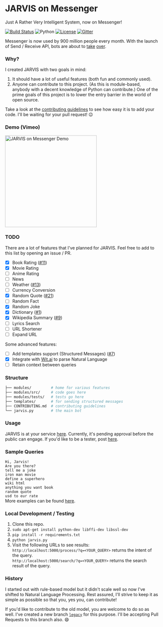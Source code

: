 # JARVIS on Messenger

Just A Rather Very Intelligent System, now on Messenger!

[![Build Status](https://travis-ci.org/swapagarwal/JARVIS-on-Messenger.svg?branch=master)](https://travis-ci.org/swapagarwal/JARVIS-on-Messenger)
![Python](https://img.shields.io/badge/python-2.7-blue.svg)
[![License](https://img.shields.io/badge/license-MIT-blue.svg)](https://raw.githubusercontent.com/swapagarwal/JARVIS-on-Messenger/master/LICENSE)
[![Gitter](https://badges.gitter.im/Join%20Chat.svg)](https://gitter.im/swapagarwal/JARVIS-on-Messenger?utm_source=badge&utm_medium=badge&utm_campaign=pr-badge&utm_content=badge)

Messenger is now used by 900 million people every month. With the launch of Send / Receive API, bots are about to [take](http://time.com/4291214/facebook-messenger-bots/) [over](http://www.computerworld.com/article/3055588/social-media/an-army-of-chatbots-will-take-over-facebook-here-s-why.html).

### Why?

I created JARVIS with two goals in mind:

1. It should have a lot of useful features (both fun and commonly used).
2. Anyone can contribute to this project. (As this is module-based, anybody with a decent knowledge of Python can contribute.) One of the prime goals of this project is to lower the entry barrier in the world of open source.

Take a look at the [contributing guidelines](https://github.com/swapagarwal/JARVIS-on-Messenger/blob/master/CONTRIBUTING.md) to see how easy it is to add your code. I'll be waiting for your pull request! :wink:

### Demo (Vimeo)

<a href="https://vimeo.com/163328859" target="_blank" title="Click to open Vimeo link">
  <img src="https://i.vimeocdn.com/video/566604309_640.jpg" alt="JARVIS on Messenger Demo" width="300">
</a>

### TODO

There are a lot of features that I've planned for JARVIS. Feel free to add to this list by opening an issue / PR.

- [x] Book Rating ([#11](https://github.com/swapagarwal/JARVIS-on-Messenger/pull/11))
- [x] Movie Rating
- [ ] Anime Rating
- [ ] News
- [ ] Weather ([#13](https://github.com/swapagarwal/JARVIS-on-Messenger/pull/13))
- [ ] Currency Conversion
- [x] Random Quote ([#21](https://github.com/swapagarwal/JARVIS-on-Messenger/pull/21))
- [ ] Random Fact
- [x] Random Joke
- [x] Dictionary ([#1](https://github.com/swapagarwal/JARVIS-on-Messenger/pull/1))
- [x] Wikipedia Summary ([#9](https://github.com/swapagarwal/JARVIS-on-Messenger/pull/9))
- [ ] Lyrics Search
- [ ] URL Shortener
- [ ] Expand URL

Some advanced features:

- [ ] Add templates support (Structured Messages) ([#7](https://github.com/swapagarwal/JARVIS-on-Messenger/issues/7))
- [x] Integrate with [Wit.ai](https://wit.ai/swapagarwal/JARVIS-on-Messenger) to parse Natural Language
- [ ] Retain context between queries

### Structure

```sh
├── modules/         # home for various features
├── modules/src/     # code goes here
├── modules/tests/   # tests go here
├── templates/       # for sending structured messages
├── CONTRIBUTING.md  # contributing guidelines
└── jarvis.py        # the main bot
```

### Usage

JARVIS is at your service [here](http://m.me/J.A.R.V.I.S.on.Messenger). Currently, it's pending approval before the public can engage. If you'd like to be a tester, post [here](https://www.facebook.com/J.A.R.V.I.S.on.Messenger/posts/551338921704902).

### Sample Queries

`Hi, Jarvis!`  
`Are you there?`  
`tell me a joke`  
`iron man movie`  
`define a superhero`  
`wiki html`  
`anything you want book`  
`random quote`  
`usd to eur rate`  
More examples can be found [here](https://github.com/swapagarwal/JARVIS-on-Messenger/tree/master/modules/tests).

### Local Development / Testing

1. Clone this repo.
2. `sudo apt-get install python-dev libffi-dev libssl-dev`
3. `pip install -r requirements.txt`
4. `python jarvis.py`
5. Visit the following URLs to see results:  
`http://localhost:5000/process/?q=<YOUR_QUERY>` returns the intent of the query.  
`http://localhost:5000/search/?q=<YOUR_QUERY>` returns the search result of the query.

### History

I started out with rule-based model but it didn't scale well so now I've shifted to Natural Language Processing.
Rest assured, I'll strive to keep it as simple as possible so that you, yes you, can contribute!

If you'd like to contribute to the old model, you are welcome to do so as well.
I've created a new branch [`legacy`](https://github.com/swapagarwal/JARVIS-on-Messenger/tree/legacy) for this purpose. I'll be accepting Pull Requests to this branch also. :smile:
